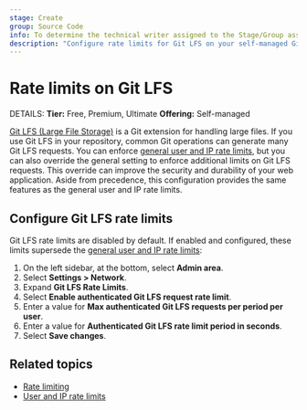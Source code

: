 ```yaml
---
stage: Create
group: Source Code
info: To determine the technical writer assigned to the Stage/Group associated with this page, see https://handbook.gitlab.com/handbook/product/ux/technical-writing/#assignments
description: "Configure rate limits for Git LFS on your self-managed GitLab instance."
---
```


# Rate limits on Git LFS

DETAILS:
**Tier:** Free, Premium, Ultimate
**Offering:** Self-managed

[Git LFS (Large File Storage)](../../topics/git/lfs/index.md) is a Git extension
for handling large files. If you use Git LFS in your repository, common Git operations
can generate many Git LFS requests. You can enforce
[general user and IP rate limits](../settings/user_and_ip_rate_limits.md), but you can also
override the general setting to enforce additional limits on Git LFS requests. This
override can improve the security and durability of your web application. Aside from
precedence, this configuration provides the same features as the general user and IP
rate limits.

## Configure Git LFS rate limits

Git LFS rate limits are disabled by default. If enabled and configured, these limits
supersede the [general user and IP rate limits](../settings/user_and_ip_rate_limits.md):

1. On the left sidebar, at the bottom, select **Admin area**.
1. Select **Settings > Network**.
1. Expand **Git LFS Rate Limits**.
1. Select **Enable authenticated Git LFS request rate limit**.
1. Enter a value for **Max authenticated Git LFS requests per period per user**.
1. Enter a value for **Authenticated Git LFS rate limit period in seconds**.
1. Select **Save changes**.

## Related topics

- [Rate limiting](../../security/rate_limits.md)
- [User and IP rate limits](../settings/user_and_ip_rate_limits.md)
